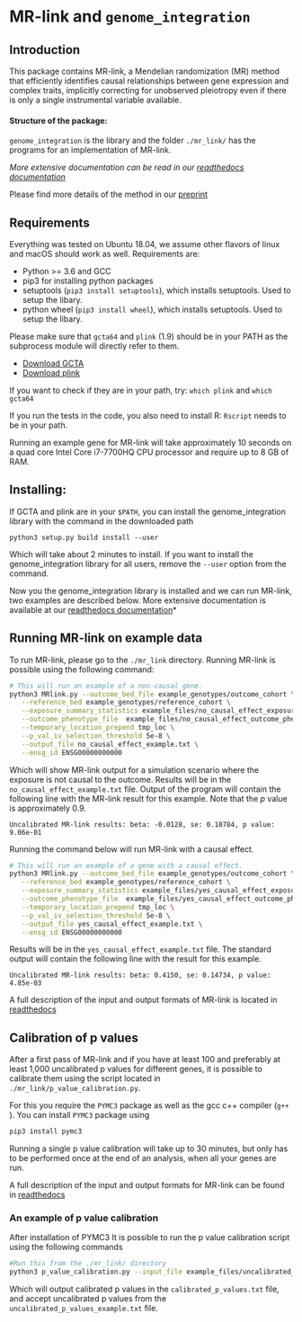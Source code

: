# MR-link and `genome_integration`

## Introduction
This package contains MR-link, a Mendelian randomization (MR) method that efficiently identifies causal relationships 
between gene expression and complex traits, implicitly correcting for unobserved pleiotropy even if there is only a 
single instrumental variable available.

#### Structure of the package: 
`genome_integration` is the library and the folder `./mr_link/` has the programs for an 
implementation of MR-link.

*More extensive documentation can be read in our [readthedocs documentation](https://genome-integration.readthedocs.io/en/latest/)*

Please find more details of the method in our [preprint](https://www.biorxiv.org/content/10.1101/671537v1)

## Requirements
Everything was tested on Ubuntu 18.04, we assume other flavors of linux and macOS should work as well. 
Requirements are: 

- Python >= 3.6 and GCC
- pip3 for installing python packages
- setuptools (`pip3 install setuptools`), which installs setuptools. Used to setup the libary. 
- python wheel (`pip3 install wheel`), which installs setuptools. Used to setup the libary.

Please make sure that `gcta64` and `plink` (1.9) should be in your PATH as the subprocess module will directly refer to them.
- [Download GCTA](http://cnsgenomics.com/software/gcta/)
- [Download plink](https://www.cog-genomics.org/plink2/)

If you want to check if they are in your path, try: `which plink` and `which gcta64`

If you run the tests in the code, you also need to install  R: `Rscript` needs to be in your path.  

Running an example gene for MR-link will take approximately 10 seconds on a quad core Intel Core i7-7700HQ CPU processor 
and require up to 8 GB of RAM.

## Installing:
If GCTA and plink are in your `$PATH`, you can install the genome_integration library with the command in 
the downloaded path
```
python3 setup.py build install --user
```
Which will take about 2 minutes to install. 
If you want to install the genome_integration library for all users, remove the ``--user`` option 
from the command.

Now you the genome_integration library is installed and we can run MR-link, two examples are described below.
More extensive documentation is available at our [readthedocs documentation](https://genome-integration.readthedocs.io/en/latest/)*

## Running MR-link on example data

To run MR-link, please go to the `./mr_link` directory.
Running MR-link is possible using the following command:

```bash
# This will run an example of a non-causal gene.
python3 MRlink.py --outcome_bed_file example_genotypes/outcome_cohort \
   --reference_bed example_genotypes/reference_cohort \
   --exposure_summary_statistics example_files/no_causal_effect_exposure_sumstats.txt \
   --outcome_phenotype_file  example_files/no_causal_effect_outcome_pheno.txt   \
   --temporary_location_prepend tmp_loc \
   --p_val_iv_selection_threshold 5e-8 \
   --output_file no_causal_effect_example.txt \
   --ensg_id ENSG00000000000
```

Which will show MR-link output for a simulation scenario where the exposure is not causal to the outcome. 
Results will be in the `no_causal_effect_example.txt` file. 
Output of the program will contain the following line with the MR-link result for this example. 
Note that the _p_ value is approximately 0.9. 
```
Uncalibrated MR-link results: beta: -0.0128, se: 0.10784, p value: 9.06e-01
```

Running the command below will run MR-link with a causal effect.

```bash
# This will run an example of a gene with a causal effect.
python3 MRlink.py --outcome_bed_file example_genotypes/outcome_cohort \
   --reference_bed example_genotypes/reference_cohort \
   --exposure_summary_statistics example_files/yes_causal_effect_exposure_sumstats.txt \
   --outcome_phenotype_file  example_files/yes_causal_effect_outcome_pheno.txt   \
   --temporary_location_prepend tmp_loc \
   --p_val_iv_selection_threshold 5e-8 \
   --output_file yes_causal_effect_example.txt \
   --ensg_id ENSG00000000000
```

Results will be in the `yes_causal_effect_example.txt` file.
The standard output will contain the following line with the result for this example. 
```
Uncalibrated MR-link results: beta: 0.4150, se: 0.14734, p value: 4.85e-03
```

A full description of the input and output formats of MR-link is located in 
[readthedocs](https://genome-integration.readthedocs.io/en/latest/about_mr_link.html)

## Calibration of p values

After a first pass of MR-link and if you have at least 100 and preferably at least 1,000 uncalibrated p values for 
different  genes, it is possible to calibrate them using the script located in 
`./mr_link/p_value_calibration.py`.


For this you require the `PYMC3` package as well as the gcc c++ compiler (`g++` ). 
You can install `PYMC3` package using
``` bash
pip3 install pymc3
```


Running a single p value calibration will take up to 30 minutes, but only has to be performed once at the end of 
an analysis, when all your genes are run.

A full description of the input and output formats for MR-link can be found in [readthedocs](https://genome-integration.readthedocs.io/en/latest/about_mr_link.html)

### An example of p value calibration

After installation of PYMC3 It is possible to run the p value calibration script using the following commands

```bash
#Run this from the ./mr_link/ directory
python3 p_value_calibration.py --input_file example_files/uncalibrated_p_values_example.txt --output_file calibrated_p_values.txt
```
Which will output calibrated p values in the `calibrated_p_values.txt` file, and accept uncalibrated p values from the
`uncalibrated_p_values_example.txt` file.
